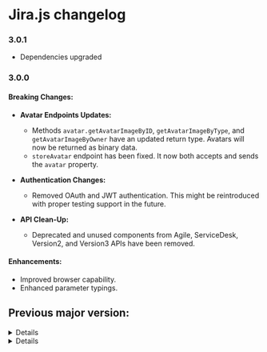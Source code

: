 # Jira.js changelog

### 3.0.1

- Dependencies upgraded

### 3.0.0

#### **Breaking Changes:**
- **Avatar Endpoints Updates:**
  - Methods `avatar.getAvatarImageByID`, `getAvatarImageByType`, and `getAvatarImageByOwner` have an updated return type. Avatars will now be returned as binary data.
  - `storeAvatar` endpoint has been fixed. It now both accepts and sends the `avatar` property.

- **Authentication Changes:**
  - Removed OAuth and JWT authentication. This might be reintroduced with proper testing support in the future.

- **API Clean-Up:**
  - Deprecated and unused components from Agile, ServiceDesk, Version2, and Version3 APIs have been removed.

#### **Enhancements:**
  - Improved browser capability.
  - Enhanced parameter typings.

## Previous major version:

<details>

### 2.20.1

- [#277](https://github.com/MrRefactoring/jira.js/issues/277) newErrorHandling provides additional error codes.

### 2.20.0

- API Updates

### 2.19.1

- `setIssueProperty` method in `IssueProperties` API fixed. `propertyValue` parameter added.
- logo fixed

### 2.19.0

- Version 2, Version 3:
  - `jqlFunctionsApps` API added.
  - A lot of changes in Models.
  - A log of new API added.

### 2.18.0

- Agile
  - `Fields` model added for `Issue` Model.
- Version 3:
  - Support simple string body (comment) was added to `addComment` method of `issueComments` API. Thanks to [Michael "Mike" Ferris](https://github.com/Cellule) for releasing feature.
- Version 2, Version 3:
  - `putAddonProperty` method fixed. Now you can provide property for set.

### 2.17.0

- JSDoc improvements
- Version 2, Version 3:
  - `Component` interface renamed to `ProjectComponent`.
  - `caseInsensitive` property added to `findGroups` method of `groups` API.
  - `expand` property added to `getTrashedFieldsPaginated` method of `issueFields` API.
  - `createNotificationScheme`, `getNotificationSchemeToProjectMappings`, `updateNotificationScheme`, `addNotifications`, `deleteNotificationScheme`, `removeNotificationFromNotificationScheme` methods added to `issueNotificationSchemes` API.
  - `getPrecomputations`, `updatePrecomputations` methods added to `jql` API.
  - `licenseMetrics` API added.
  - `ProjectFeatures` interface renamed to `ContainerForProjectFeatures`.

### 2.16.1

- Agile
  - `Projects` API was deprecated.
  - `type`, `filterId` properties changed from **optional** to **mandatory** in `CreateBoard` parameters interface.
  - `operationType` property added to `storeDevelopmentInformation` method in `DevelopmentInformation` API.
  - `SecurityInformation` API added.
  - #250 `excludeAccountIds` parameter fixed for `findUsersForPicker` method, `UserSearch` API. Thanks to [Rafael Dohms](https://github.com/rdohms) for reporting [the issue](https://github.com/MrRefactoring/jira.js/issues/250).

### 2.16.0

Short parameters were added for applicable methods.

### 2.15.17

- Badge fix
- Dependencies updated

### 2.15.16

- Version 2, 3:
  - `propertyValue` added to `setUserProperty` method of `UserProperties` API. Thanks to [lihongyin](https://github.com/hongyin163) for issue report.

### 2.15.15

- Version 2, 3:
  - `id`, `projectId`, `onlyDefault` properties added to `getNotificationSchemes` method of `IssueNotificationSchemes` API.
  - `replaceWith` property added to `deletePriority` method of `IssuePriorities` API.

### 2.15.14

- Version 2, 3:
  - #240 Fixed ignored body in `setDashboardItemProperty`. Thanks to [Jocelyn Bouchard](https://github.com/jbouchard24) for the fix.

### 2.15.13

- Version 2, 3:
  - `getResolutions` in `IssueResolution` was deprecated.
  - `getResolution` in `IssueResolution` was deprecated.
  - `createResolution` method added to `IssueResolution`.
  - `setDefaultResolution` method added to `IssueResolution`.
  - `moveResolutions` method added to `IssueResolution`.
  - `searchResolutions` method added to `IssueResolution`.
  - `updateResolution` method added to `IssueResolution`.
  - `deleteResolution` method added to `IssueResolution`.

### 2.15.12

- Version 2, 3:
  - `accessType` and `applicationKey` properties added to `bulkGetGroups` method `Groups` API.
  - `movePriorities` and `deletePriority` methods added to `IssuePriorities` API.
  - Models updated

### 2.15.11

- All properties in `PageOfWorklogs` marked as required.
- Examples improved.

### 2.15.10

- `newErrorHandling` console message removed.
- [`example`](https://github.com/MrRefactoring/jira.js/tree/master/example) added.
- Improved example in the `README`.
- Throwing error if `host` has incorrect URL format. Thanks to [Isuru Uthpala Priyaranjana](https://github.com/IsuruUthpala) for [reporting the enhancement](https://github.com/MrRefactoring/jira.js/issues/235).
- Types improvements.

### 2.15.9

- JSDoc improvements
- Version 2, 3:
  - `setDefaultPriority` method added to `IssuePriorities` API.

### 2.15.8

- JSDoc improvements.
- Version 2, 3:
  - `getTrashedFieldsPaginated` method added to `IssueFields` API.
  - `statusCategory` property added to `search` method in `Status` API.

### 2.15.7

Version 2, 3: Added additional properties for `IssueComments.updateComment` method. Thanks to [chandler05](https://github.com/chandler05) for reporting the issue.

### 2.15.6

Version 2, 3: `getAttachmentThumbnail` currently returns correct data (`Buffer`). Thanks to [RealBuddy](https://github.com/RealBuddy) for reporting the issue.


### 2.15.5

Version 3: maxContentLength was increased for attachments upload. Thanks to [RealBuddy](https://github.com/RealBuddy) for reporting the issue.

### 2.15.4

- Version 2, 3:
  - #221 added `responseType: 'arraybuffer'` for `getAttachmentContent` method, `IssueAttachments` API. Thanks [RealBuddy](https://github.com/RealBuddy) for the report.

### 2.15.3

- Version 2, 3:
  - #219 `accountId` serialization fixed in `bulkGetUsers` in `Users` API fixed. Thanks to [Brian Chan](https://github.com/ak4702) for the report.

### 2.15.2

- `isAxiosError` detecting mechanism improved. Thanks to [Stephane Moser](https://github.com/Moser-ss) for the report.

### 2.15.1

- ServiceDesk for experimental API `'X-ExperimentalApi': 'opt-in'` header added.

### 2.15.0

- Version 3: addWorklog and updateWorklog comment field type fixed. Thanks to [RealBuddy](https://github.com/RealBuddy) for reporting the issue.
- Version 2: maxContentLength was increased for attachments upload. Thanks to [RealBuddy](https://github.com/RealBuddy) for reporting the issue.
- Version 2, Version 3:
  - `uiModificationsApps` API added.
  - `query` property added to `getProjectsForIssueTypeScreenScheme` method `IssueTypeScreenSchemes` API.
  - `commentId` property added to `getMyPermissions` method `Permissions` API.
  - `createPriority`, `searchPriorities`, `updatePriority`  methods added to `IssuePriorities` API.

### 2.14.0

- README: Fast jump to basic authentication topic fixed.
- Version 2 and Version 3:
  - `fixVersion` type definition fixed (`Issue.Fields` model). Thanks to [Eloy Lafuente](https://github.com/stronk7) for reporting the issue.
  - `AnnouncementBanner` API added.
  - `Status` API added.
  - `groupId` property added to `getDashboardsPaginated` method in `Dashboard` API.
  - `groupId` property added to `addActorUsers`, `deleteActor`, `addProjectRoleActorsToRole`, `deleteProjectRoleActorsFromRole` methods in `ProjectRoleActors` API.

### 2.13.0

- Service Desk:
  - `getAttachmentContent` method added to `Request` Service Desk API.
  - `getAttachmentThumbnail` method added to `Request` Service Desk API.
- Version 2, Version 3:
  - `IssueAdjustmentsApps` API added.
  - `groupId` property added to `getFiltersPaginated` method in `Filters` API.
  - `groupId` property added to `addSharePermission` method in `FilterSharing` API.

### 2.12.0

- New error handling feature added.
- Readme improved.
- JSDoc improvements.
- Agile:
  - `createdDate` property added to `Agile.Sprint.partiallyUpdateSprint`, `Agile.Sprint.updateSprint`
- Version 2, Version 3:
  - `groupDetails` and `defaultGroupsDetails` properties added to `ApplicationRole` model.
  - `getAllAvailableDashboardGadgets` method added to `Dashboards`.
  - `status` property added to `getDashboardsPaginated` method in `Dashboards`.
  - `getAllGadgets` method added to `Dashboards`.
  - `addGadget` method added to `Dashboards`.
  - `updateGadget` method added to `Dashboard`.
  - `removeGadget` method added to `Dashboard`.
  - `recipient` property added to `EventNotification` model.
  - `configuration` property added to `FieldMetadata` model.
  - `overrideSharePermissions` property added to `createFilter` method in `Filters`.
  - `groupId` property added to `Group` model.
  - `groupId` property added to `GroupName` model.
  - `groupId` property added to `getGroup` method in `Groups`.
  - `groupId` and `swapGroupId` properties added to `removeGroup` method in `Groups`.
  - `groupId` property added to `getUsersFromGroup` method in `Groups`.
  - `groupId` property added to `addUserToGroup` method in `Groups`.
  - `groupId` property added to `removeUserFromGroup` method in `Groups`.
  - `excludeId` property added to `findGroups` method in `Groups`.
  - `orderBy`, `expand` and `queryString` properties added to `getAllIssueTypeSchemes` method in `IssueTypeSchemes`.
  - `queryString`, `orderBy` and `expand` properties added to `getIssueTypeScreenSchemes` method in `IssueTypeScreenSchemes`.
  - `sanitiseJqlQueries` method added to `JQL`.
  - `excludeInactiveUsers` property added to `getProjectRole` method in `ProjectRoles`.
  - `queryString`, `scope` and `orderBy` properties added to `getScreens` method in `Screens`.
  - `expand`, `queryString` and `orderBy` properties added to `getScreenSchemes` method in `ScreenSchemes`.
  - `identifier` property added to `Visibility` model.
  - another small improvements.

### 2.11.0

- Personal access token authentication added. Thanks, [Nizam Moidu](https://github.com/netmaxt3r) for adding this feature!
- Version 2:
  - `notifyUsers` property added to `IssueComments.updateComment` method.
  - `setFieldConfigurationSchemeMapping` method added to `IssueFieldConfigurations`.
  - `removeIssueTypesFromGlobalFieldConfigurationScheme` method added to `IssueFieldConfigurations`.
  - `getIsWatchingIssueBulk` method added to `IssueWatchers`.
  - `queryString`, `orderBy`, `isActive` properties added to `Workflows.getWorkflowsPaginated` method.
  - `AppMigration.updateEntityPropertiesValue` method parameters for sending fixed.
  - `Workflows.getWorkflowsPaginated` parameters serializing fixed.
- Tests improving.
- JSDoc improved.
- Expand properties typings improved for few Parameters.

### 2.10.4

- `accountId` property added to `IssueWatchers`. Thanks, [Brent Van Geertruy](https://github.com/knor-el-snor) for catching and fixing this issue!

### 2.10.3

- Fixing parameters serialization for users.bulkGetUsersMigration. Thanks [Maximilian Heinz](https://github.com/meandmax) for report.

### 2.10.2

- issueComments.updateComment fixed. Thanks [Rafael Dohms](https://github.com/rdohms)!

### 2.10.1

- Models export extended for Version 2 and Version 3 API

### 2.10.0

- [Service Desk API](https://developer.atlassian.com/cloud/jira/service-desk/rest/intro/) added

### 2.9.0

- Telemetry removed (deprecated).
- JSDoc improvements.
- Version 2 and Version 3:
  - `jsdAuthorCanSeeRequest` property added to `IssueComments.addComment` method.
  - `id` and `fieldContextId` properties added to `IssueCustomFieldConfigurationApps.getCustomFieldConfiguration` method.
  - `updateFieldConfigurationItems`, `createFieldConfigurationScheme`, `updateFieldConfigurationScheme`, `deleteFieldConfigurationScheme` methods added to `IssueFieldConfigurations`.
  - `bulkSetIssuePropertiesByIssue` method added to `IssueProperties`.
  - `startedBefore` property added to `IssueProperties.getIssueWorklog` method.
  - `renderer` property added to `FieldConfigurationItem` model.
  - `editPermissions` and `expand` properties added to `FilterDetails` model.
  - `tabs` property added to `IssueTransition` model.
  - `emailAddressStatus` property added to `ProjectEmail.updateProjectEmail` method.

### 2.8.0

- JSDoc improvements.
- Version 2 and Version 3
  - `mediaApiFileId` property added to `AttachmentMetadata` model.
  - [`getAvatarImageByType`](https://developer.atlassian.com/cloud/jira/platform/rest/v2/api-group-avatars/#api-rest-api-2-universal-avatar-view-type-type-get) method added to `Avatar` group.
  - [`getAvatarImageByID`](https://developer.atlassian.com/cloud/jira/platform/rest/v2/api-group-avatars/#api-rest-api-2-universal-avatar-view-type-type-avatar-id-get) method added to `Avatar` group.
  - [`getAvatarImageByOwner`](https://developer.atlassian.com/cloud/jira/platform/rest/v2/api-group-avatars/#api-rest-api-2-universal-avatar-view-type-type-owner-entityid-get) method added to `Avatar` group.
  - `editPermissions` property added to `Filter` model.
  - [`getAttachmentContent`](https://developer.atlassian.com/cloud/jira/platform/rest/v2/api-group-issue-attachments/#api-rest-api-2-attachment-content-id-get) method added to `IssueAttachments` group.
  - [`getAttachmentThumbnail`](https://developer.atlassian.com/cloud/jira/platform/rest/v2/api-group-issue-attachments/#api-rest-api-2-attachment-thumbnail-id-get) method added to `IssueAttachments` group.
  - `overrideScreenSecurity` and `overrideEditableFlag` properties added to `replaceIssueFieldOption` method in `IssueCustomFieldOptionsApps` group.
  - [`updateMultipleCustomFieldValues`](https://developer.atlassian.com/cloud/jira/platform/rest/v2/api-group-issue-custom-field-values--apps-/#api-rest-api-2-app-field-value-post) method added to `IssueCustomFieldValuesApps` group.
  - [`createFieldConfiguration`](https://developer.atlassian.com/cloud/jira/platform/rest/v2/api-group-issue-field-configurations/#api-rest-api-2-fieldconfiguration-post) method added to `IssueFieldConfigurations` group.
  - [`updateFieldConfiguration`](https://developer.atlassian.com/cloud/jira/platform/rest/v2/api-group-issue-field-configurations/#api-rest-api-2-fieldconfiguration-id-put) method added to `IssueFieldConfigurations` group.
  - [`deleteFieldConfiguration`](https://developer.atlassian.com/cloud/jira/platform/rest/v2/api-group-issue-field-configurations/#api-rest-api-2-fieldconfiguration-id-delete) method added to `IssueFieldConfigurations` group.
  - `custom` property added to `JiraExpressionEvalContext` model.
  - `schemes` property added to `Workflow` model.

### 2.7.0

- Version 2:
  - JSDoc improvements.
  - [`deleteCustomField`](https://developer.atlassian.com/cloud/jira/platform/rest/v2/api-group-issue-fields/#api-rest-api-2-field-id-delete) method added to `IssueFields`.
  - [`restoreCustomField`](https://developer.atlassian.com/cloud/jira/platform/rest/v2/api-group-issue-fields/#api-rest-api-2-field-id-restore-post) method added to `IssueFields`.
  - [`trashCustomField`](https://developer.atlassian.com/cloud/jira/platform/rest/v2/api-group-issue-fields/#api-rest-api-2-field-id-trash-post) method added to `IssueFields`.
- Version 3:
  - [`deleteCustomField`](https://developer.atlassian.com/cloud/jira/platform/rest/v3/api-group-issue-fields/#api-rest-api-3-field-id-delete) method added to `IssueFields`.
  - [`restoreCustomField`](https://developer.atlassian.com/cloud/jira/platform/rest/v3/api-group-issue-fields/#api-rest-api-3-field-id-restore-post) method added to `IssueFields`.
  - [`trashCustomField`](https://developer.atlassian.com/cloud/jira/platform/rest/v3/api-group-issue-fields/#api-rest-api-3-field-id-trash-post) method added to `IssueFields`.

### 2.6.3

- Missed telemetry data added.

### 2.6.2

- Version 2 and Version 3:
  - [`getEvents`](https://developer.atlassian.com/cloud/jira/platform/rest/v2/api-group-issues/#api-rest-api-2-events-get) method added to `Issues`.
  - [`getRecent`](https://developer.atlassian.com/cloud/jira/platform/rest/v2/api-group-projects/#api-rest-api-2-project-recent-get) method added to `Projects`.

### 2.6.1

- Common improvements:
  - Fixing vulnerabilities in dependencies.
- Version 2, Version 3:
  - Caught a mistake in issue attachment API [#152](https://github.com/MrRefactoring/jira.js/pull/152). Thanks [prasanna](https://github.com/balaprasanna)!

### 2.6.0

- Agile:
  - JSDOC small improvements
- Version 2 and Version 3:
  - JSDOC small improvements
  - `workflowRuleSearch` method added to `AppMigration`
  - `rules` property added to `CreateWorkflowTransitionDetails` model
  - `isWritable` property added to `Dashboard` model
  - `editPermissions` property added to `DashboardDetails` model
  - `accountId` property added to `filterSharing.addSharePermission`
  - `rights` property added to `filterSharing.addSharePermission`
  - `SearchAutoComplete` model are deprecated
  - `projectKeyOrId` property added to `issueCustomFieldConfigurationApps.getCustomFieldConfiguration`
  - `issueTypeId` property added to `issueCustomFieldConfigurationApps.getCustomFieldConfiguration`
  - `getProjectsForIssueTypeScreenScheme` method added to `IssueTypeScreenSchemes`
  - `workflowNames` property added to `workflowTransitionRules.getWorkflowTransitionRuleConfigurations` method
  - `withTags` property added to `workflowTransitionRules.getWorkflowTransitionRuleConfigurations` method
  - `draft` property added to `workflowTransitionRules.getWorkflowTransitionRuleConfigurations` method
  - `ActorInputBean` renamed to `ActorInput`,
  - `AddFieldBean` renamed to `AddField`,
  - `AddGroupBean` renamed to `AddGroup`,
  - `AssociatedItemBean` renamed to `AssociatedItem`,
  - `AuditRecordBean` renamed to `AuditRecord`,
  - `AvatarUrlsBean` renamed to `AvatarUrls`,
  - `BulkPermissionsRequestBean` renamed to `BulkPermissionsRequest`,
  - `ChangedValueBean` renamed to `ChangedValue`,
  - `CreateUpdateRoleRequestBean` renamed to `CreateUpdateRoleRequest`,
  - `CustomFieldDefinitionJsonBean` renamed to `CustomFieldDefinitionJson`,
  - `DeleteAndReplaceVersionBean` renamed to `DeleteAndReplaceVersion`,
  - `GlobalScopeBean` renamed to `GlobalScope`,
  - `IdBean` renamed to `Id`,
  - `IdOrKeyBean` renamed to `IdOrKey`,
  - `IssueBean` renamed to `Issue`,
  - `IssueCommentListRequestBean` renamed to `IssueCommentListRequest`,
  - `IssueFieldOptionCreateBean` renamed to `IssueFieldOptionCreate`,
  - `IssueFieldOptionScopeBean` renamed to `IssueFieldOptionScope`,
  - `ProjectScopeBean` renamed to `ProjectScope`,
  - `IssuesJqlMetaDataBean` renamed to `IssuesJqlMetaData`,
  - `IssuesMetaBean` renamed to `IssuesMeta`,
  - `IssuesUpdateBean` renamed to `IssuesUpdate`,
  - `IssueTypeCreateBean` renamed to `IssueTypeCreate`,
  - `IssueTypeUpdateBean` renamed to `IssueTypeUpdate`,
  - `JiraExpressionEvalContextBean` renamed to `JiraExpressionEvalContext`,
  - `JiraExpressionEvalRequestBean` renamed to `JiraExpressionEvalRequest`,
  - `JiraExpressionEvaluationMetaDataBean` renamed to `JiraExpressionEvaluationMetaData`,
  - `JiraExpressionsComplexityBean` renamed to `JiraExpressionsComplexity`,
  - `JiraExpressionsComplexityValueBean` renamed to `JiraExpressionsComplexityValue`,
  - `JsonTypeBean` renamed to `JsonType`,
  - `LinkIssueRequestJsonBean` renamed to `LinkIssueRequestJson`,
  - `MoveFieldBean` renamed to `MoveField`,
  - `PageBeanChangelog` renamed to `PageChangelog`,
  - `PageBeanComment` renamed to `PageComment`,
  - `PageBeanComponentWithIssueCount` renamed to `PageComponentWithIssueCount`,
  - `PageBeanContext` renamed to `PageContext`,
  - `PageBeanContextForProjectAndIssueType` renamed to `PageContextForProjectAndIssueType`,
  - `PageBeanCustomFieldContext` renamed to `PageCustomFieldContext`,
  - `PageBeanCustomFieldContextDefaultValue` renamed to `PageCustomFieldContextDefaultValue`,
  - `PageBeanCustomFieldContextOption` renamed to `PageCustomFieldContextOption`,
  - `PageBeanCustomFieldContextProjectMapping` renamed to `PageCustomFieldContextProjectMapping`,
  - `PageBeanCustomFieldOptionDetails` renamed to `PageCustomFieldOptionDetails`,
  - `PageBeanDashboard` renamed to `PageDashboard`,
  - `PageBeanField` renamed to `PageField`,
  - `PageBeanFieldConfiguration` renamed to `PageFieldConfiguration`,
  - `PageBeanFieldConfigurationIssueTypeItem` renamed to `PageFieldConfigurationIssueTypeItem`,
  - `PageBeanFieldConfigurationItem` renamed to `PageFieldConfigurationItem`,
  - `PageBeanFieldConfigurationScheme` renamed to `PageFieldConfigurationScheme`,
  - `PageBeanFieldConfigurationSchemeProjects` renamed to `PageFieldConfigurationSchemeProjects`,
  - `PageBeanFilterDetails` renamed to `PageFilterDetails`,
  - `PageBeanGroupDetails` renamed to `PageGroupDetails`,
  - `PageBeanIssueFieldOption` renamed to `PageIssueFieldOption`,
  - `PageBeanIssueSecurityLevelMember` renamed to `PageIssueSecurityLevelMember`,
  - `PageBeanIssueTypeScheme` renamed to `PageIssueTypeScheme`,
  - `PageBeanIssueTypeSchemeMapping` renamed to `PageIssueTypeSchemeMapping`,
  - `PageBeanIssueTypeSchemeProjects` renamed to `PageIssueTypeSchemeProjects`,
  - `PageBeanIssueTypeScreenScheme` renamed to `PageIssueTypeScreenScheme`,
  - `PageBeanIssueTypeScreenSchemeItem` renamed to `PageIssueTypeScreenSchemeItem`,
  - `PageBeanIssueTypeScreenSchemesProjects` renamed to `PageIssueTypeScreenSchemesProjects`,
  - `PageBeanIssueTypeToContextMapping` renamed to `PageIssueTypeToContextMapping`,
  - `PageBeanNotificationScheme` renamed to `PageNotificationScheme`,
  - `PageBeanProject` renamed to `PageProject`,
  - `PageBeanScreen` renamed to `PageScreen`,
  - `PageBeanScreenScheme` renamed to `PageScreenScheme`,
  - `PageBeanScreenWithTab` renamed to `PageScreenWithTab`,
  - `PageBeanString` renamed to `PageString`,
  - `PageBeanUser` renamed to `PageUser`,
  - `PageBeanUserDetails` renamed to `PageUserDetails`,
  - `PageBeanUserKey` renamed to `PageUserKey`,
  - `PageBeanVersion` renamed to `PageVersion`,
  - `PageBeanWebhook` renamed to `PageWebhook`,
  - `PageBeanWorkflow` renamed to `PageWorkflow`,
  - `PageBeanWorkflowScheme` renamed to `PageWorkflowScheme`,
  - `PageBeanWorkflowTransitionRules` renamed to `PageWorkflowTransitionRules`,
  - `PermissionsKeysBean` renamed to `PermissionsKeys`,
  - `ProjectIdentifierBean` renamed to `ProjectIdentifier`,
  - `ProjectInputBean` renamed to `ProjectInput`,
  - `ProjectRoleActorsUpdateBean` renamed to `ProjectRoleActorsUpdate`,
  - `SearchRequestBean` renamed to `SearchRequest`,
  - `SharePermissionInputBean` renamed to `SharePermissionInput`,
  - `SimpleApplicationPropertyBean` renamed to `SimpleApplicationProperty`,
  - `UpdateUserToGroupBean` renamed to `UpdateUserToGroup`,
  - `UserBean` renamed to `DashboardUser`,
  - `UserBeanAvatarUrls` renamed to `UserAvatarUrls`,
  - `UserMigrationBean` renamed to `UserMigration`,
  - `UserWriteBean` renamed to `UserWrite`,
  - `VersionMoveBean` renamed to `VersionMove`,
  - `WorklogIdsRequestBean` renamed to `WorklogIdsRequest`,
  - `TaskProgressBeanObject` renamed to `TaskProgressObject`,
  - `TaskProgressBeanRemoveOptionFromIssuesResult` renamed to `TaskProgressRemoveOptionFromIssuesResult`,

### 2.5.2

- Common fixes:
  - Vulnerabilities fixed
- Agile:
  - `BoardAdminsBean` renamed to `BoardAdmins`
  - `BoardBean` renamed to `Board`
  - `BoardConfigBean` renamed to `BoardConfig`
  - `BoardCreateBean` renamed to `BoardCreate`
  - `BoardFeatureBean` renamed to `BoardFeature`
  - `BoardFeatureResponseBean` renamed to `BoardFeatureResponse`
  - `BoardFeatureToggleRequestBean` renamed to `BoardFeatureToggleRequest`
  - `BoardFilterBean` renamed to `BoardFilter`
  - `BoardLocationBean` renamed to `BoardLocation`
  - `ChangeHistoryBean` renamed to `ChangeHistory`
  - `ChangeItemBean` renamed to `ChangeItem`
  - `ChangelogBean` renamed to `Changelog`
  - `ColorBean` renamed to `Color`
  - `ColumnBean` renamed to `Column`
  - `ColumnConfigBean` renamed to `ColumnConfig`
  - `EditMetaBean` renamed to `EditMeta`
  - `EpicRankRequestBean` renamed to `EpicRankRequest`
  - `EpicUpdateBean` renamed to `EpicUpdate`
  - `EstimationConfigBean` renamed to `EstimationConfig`
  - `EstimationFieldBean` renamed to `EstimationField`
  - `FieldEditBean` renamed to `FieldEdit`
  - `FieldMetaBean` renamed to `FieldMeta`
  - `IssueAssignRequestBean` renamed to `IssueAssignRequest`
  - `IssueBean` renamed to `Issue`
  - `IssueRankRequestBean` renamed to `IssueRankRequest`
  - `IssueTransitionBean` renamed to `IssueTransition`
  - `JsonTypeBean` renamed to `JsonType`
  - `LinkGroupBean` renamed to `LinkGroup`
  - `LocationBean` renamed to `Location`
  - `PageBean` renamed to `Page`
  - `PageBeanBoardBean` renamed to `PageBoard`
  - `PageBeanBoardFilterBean` renamed to `PageBoardFilter`
  - `PartialSuccessBean` renamed to `PartialSuccess`
  - `QuickFilterBean` renamed to `QuickFilter`
  - `RankingConfigBean` renamed to `RankingConfig`
  - `RelationBean` renamed to `Relation`
  - `ReportBean` renamed to `Report`
  - `ReportsResponseBean` renamed to `ReportsResponse`
  - `SearchResultsBean` renamed to `SearchResults`
  - `SimpleLinkBean` renamed to `SimpleLink`
  - `SprintCreateBean` renamed to `SprintCreate`
  - `SprintSwapBean` renamed to `SprintSwap`
  - `StatusCategoryJsonBean` renamed to `StatusCategoryJson`
  - `StatusJsonBean` renamed to `StatusJson`
  - `SubqueryBean` renamed to `Subquery`
  - `UserJsonBean` renamed to `UserJson`
  - `GroupBean` renamed to `Group`
  - `PageBeanQuickFilterBean` renamed to `PageBeanQuickFilter`
  - `OpsbarBean` renamed to `Opsbar`
  - `PageBeanQuickFilter` renamed to `PageBeanQuickFilter`
- Version 2:
  - `ActorInputBean` renamed to `ActorInput`
  - `AddFieldBean` renamed to `AddField`
  - `AddGroupBean` renamed to `AddGroup`
  - `AssociatedItemBean` renamed to `AssociatedItem`
  - `AuditRecordBean` renamed to `AuditRecord`
  - `AvatarUrlsBean` renamed to `AvatarUrls`
  - `BulkPermissionsRequestBean` renamed to `BulkPermissionsRequest`
  - `ChangedValueBean` renamed to `ChangedValue`
  - `CreateUpdateRoleRequestBean` renamed to `CreateUpdateRoleRequest`
  - `CustomFieldDefinitionJsonBean` renamed to `CustomFieldDefinitionJson`
  - `UserBean` renamed to `DashboardUser`
  - `DeleteAndReplaceVersionBean` renamed to `DeleteAndReplaceVersion`
  - `GlobalScopeBean` renamed to `GlobalScope`
  - `IdBean` renamed to `Id`
  - `IdOrKeyBean` renamed to `IdOrKey`
  - `IssueBean` renamed to `Issue`
  - `IssueCommentListRequestBean` renamed to `IssueCommentListRequest`
  - `IssueFieldOptionCreateBean` renamed to `IssueFieldOptionCreate`
  - `IssueFieldOptionScopeBean` renamed to `IssueFieldOptionScope`
  - `IssuesJqlMetaDataBean` renamed to `IssuesJqlMetaData`
  - `IssuesMetaBean` renamed to `IssuesMeta`
  - `IssuesUpdateBean` renamed to `IssuesUpdate`
  - `IssueTypeCreateBean` renamed to `IssueTypeCreate`
  - `IssueTypeUpdateBean` renamed to `IssueTypeUpdate`
  - `JiraExpressionEvalContextBean` renamed to `JiraExpressionEvalContext`
  - `JiraExpressionEvalRequestBean` renamed to `JiraExpressionEvalRequest`
  - `JiraExpressionEvaluationMetaDataBean` renamed to `JiraExpressionEvaluationMetaData`
  - `JiraExpressionsComplexityBean` renamed to `JiraExpressionsComplexity`
  - `JiraExpressionsComplexityValueBean` renamed to `JiraExpressionsComplexityValue`
  - `JsonTypeBean` renamed to `JsonType`
  - `LinkIssueRequestJsonBean` renamed to `LinkIssueRequestJson`
  - `MoveFieldBean` renamed to `MoveField`
  - `PageBeanChangelog` renamed to `PageChangelog`
  - `PageBeanComment` renamed to `PageComment`
  - `PageBeanComponentWithIssueCount` renamed to `PageComponentWithIssueCount`
  - `PageBeanContext` renamed to `PageContext`
  - `PageBeanContextForProjectAndIssueType` renamed to `PageContextForProjectAndIssueType`
  - `PageBeanCustomFieldContext` renamed to `PageCustomFieldContext`
  - `PageBeanCustomFieldContextDefaultValue` renamed to `PageCustomFieldContextDefaultValue`
  - `PageBeanCustomFieldContextOption` renamed to `PageCustomFieldContextOption`
  - `PageBeanCustomFieldContextProjectMapping` renamed to `PageCustomFieldContextProjectMapping`
  - `PageBeanCustomFieldOptionDetails` renamed to `PageCustomFieldOptionDetails`
  - `PageBeanDashboard` renamed to `PageDashboard`
  - `PageBeanField` renamed to `PageField`
  - `PageBeanFieldConfiguration` renamed to `PageFieldConfiguration`
  - `PageBeanFieldConfigurationIssueTypeItem` renamed to `PageFieldConfigurationIssueTypeItem`
  - `PageBeanFieldConfigurationItem` renamed to `PageFieldConfigurationItem`
  - `PageBeanFieldConfigurationScheme` renamed to `PageFieldConfigurationScheme`
  - `PageBeanFieldConfigurationSchemeProjects` renamed to `PageFieldConfigurationSchemeProjects`
  - `PageBeanFilterDetails` renamed to `PageFilterDetails`
  - `PageBeanGroupDetails` renamed to `PageGroupDetails`
  - `PageBeanIssueFieldOption` renamed to `PageIssueFieldOption`
  - `PageBeanIssueSecurityLevelMember` renamed to `PageIssueSecurityLevelMember`
  - `PageBeanIssueTypeScheme` renamed to `PageIssueTypeScheme`
  - `PageBeanIssueTypeSchemeMapping` renamed to `PageIssueTypeSchemeMapping`
  - `PageBeanIssueTypeSchemeProjects` renamed to `PageIssueTypeSchemeProjects`
  - `PageBeanIssueTypeScreenScheme` renamed to `PageIssueTypeScreenScheme`
  - `PageBeanIssueTypeScreenSchemeItem` renamed to `PageIssueTypeScreenSchemeItem`
  - `PageBeanIssueTypeScreenSchemesProjects` renamed to `PageIssueTypeScreenSchemesProjects`
  - `PageBeanIssueTypeToContextMapping` renamed to `PageIssueTypeToContextMapping`
  - `PageBeanNotificationScheme` renamed to `PageNotificationScheme`
  - `PageBeanProject` renamed to `PageProject`
  - `PageBeanScreen` renamed to `PageScreen`
  - `PageBeanScreenScheme` renamed to `PageScreenScheme`
  - `PageBeanScreenWithTab` renamed to `PageScreenWithTab`
  - `PageBeanString` renamed to `PageString`
  - `PageBeanUser` renamed to `PageUser`
  - `PageBeanUserDetails` renamed to `PageUserDetails`
  - `PageBeanUserKey` renamed to `PageUserKey`
  - `PageBeanVersion` renamed to `PageVersion`
  - `PageBeanWebhook` renamed to `PageWebhook`
  - `PageBeanWorkflow` renamed to `PageWorkflow`
  - `PageBeanWorkflowScheme` renamed to `PageWorkflowScheme`
  - `PageBeanWorkflowTransitionRules` renamed to `PageWorkflowTransitionRules`
  - `PermissionsKeysBean` renamed to `PermissionsKeys`
  - `ProjectIdentifierBean` renamed to `ProjectIdentifier`
  - `ProjectInputBean` renamed to `ProjectInput`
  - `ProjectRoleActorsUpdateBean` renamed to `ProjectRoleActorsUpdate`
  - `ProjectScopeBean` renamed to `ProjectScope`
  - `SearchRequestBean` renamed to `SearchRequest`
  - `SharePermissionInputBean` renamed to `SharePermissionInput`
  - `SimpleApplicationPropertyBean` renamed to `SimpleApplicationProperty`
  - `TaskProgressBeanObject` renamed to `TaskProgressObject`
  - `TaskProgressBeanRemoveOptionFromIssuesResult` renamed to `TaskProgressRemoveOptionFromIssuesResult`
  - `UpdateUserToGroupBean` renamed to `UpdateUserToGroup`
  - `UserBeanAvatarUrls` renamed to `UserAvatarUrls`
  - `UserMigrationBean` renamed to `UserMigration`
  - `UserWriteBean` renamed to `UserWrite`
  - `VersionMoveBean` renamed to `VersionMove`
  - `WorklogIdsRequestBean` renamed to `WorklogIdsRequest`

### 2.5.1

- Version 3:
  - `duedate` property added to `Fields` model.
  - `issuelinks` property added to `Fields` model.
  - `environemnt` property added to `Fields` model.
  - `parent` property added to `Fields` model.
  - `expand` property in `GetIssue` improved.
- Version 2:
  - `duedate` property added to `Fields` model.
  - `issuelinks` property added to `Fields` model.
  - `environemnt` property added to `Fields` model.
  - `parent` property added to `Fields` model.
  - `expand` property in `GetIssue` improved.

### 2.5.0

- Agile:
  - JSDoc descriptions improved.
  - `BoardFeature` are deprecated. Use `Feature` instead.
  - `BoardFeatureResponseBean` are deprecated. Use `FeatureResponse` instead.
  - `BoardFeatureToggleRequest` are deprecated. Use `FeatureToggleRequest` instead.
  - Other minor improvements


- Version 3:
  - JSDoc descriptions improved.
  - `AppMigration` API support added.
  - `generateChangelog` property added to `IssueCustomFieldValuesApps.updateCustomFieldValue` request parameters.
  - `hierarchyLevel` property added to `IssueTypes.createIssueType`.
  - `getChangeLogsByIds` method added to `Issues`.
  - New models added:
    - `ConnectCustomFieldValue`
    - `ConnectCustomFieldValues`
    - `EntityPropertyDetails`
    - `IssueChangelogIds`
    - `GetChangeLogsByIds`
  - Mistake in `CrateWorkflowStatusDetails` fixed. Current name is correct: `CreateWorkflowStatusDetails`.
  - `fieldIdsFilter`, `issuePropertyKeysFilter` properties added to `Webhook` and `WebhookDetails` models.
  - Other minor improvements

- Version 2:
  - JSDoc descriptions improved.
  - `AppMigration` API support added.
  - `generateChangelog` property added to `IssueCustomFieldValuesApps.updateCustomFieldValue` request parameters.
  - `hierarchyLevel` property added to `IssueTypes.createIssueType`.
  - `getChangeLogsByIds` method added to `Issues`.
  - New models added:
    - `ConnectCustomFieldValue`
    - `ConnectCustomFieldValues`
    - `EntityPropertyDetails`
    - `IssueChangelogIds`
    - `PageBeanContextualConfiguration`
    - `GetChangeLogsByIds`
  - Mistake in `CrateWorkflowStatusDetails` fixed. Current name is correct: `CreateWorkflowStatusDetails`.
  - `fieldIdsFilter`, `issuePropertyKeysFilter` properties added to `Webhook` and `WebhookDetails` models.
  - Other minor improvements

### 2.4.2

- [#144](https://github.com/MrRefactoring/jira.js/issues/144) Fixed error when tried vote issue. Thanks [João Lopes](https://github.com/lopis)!
- A lot of small improvements in types for agile and for project API

### 2.4.1

- A lot of small improvements in types for agile and for project API

### 2.4.0

- Some properties to some endpoints added :D
- [IssueCustomFieldConfigurationApps](https://developer.atlassian.com/cloud/jira/platform/rest/v3/api-group-issue-custom-field-configuration--apps-/#api-group-issue-custom-field-configuration--apps-) group added
- [#136](https://github.com/MrRefactoring/jira.js/pull/136) Fixed all URLs for Cloud Agile endpoint. Thanks [John Brunton](https://github.com/jbrunton)!
- Internal code styles improved

### 2.3.0

- Huge type improvements

### 2.2.1

- Types error fixed [#124](https://github.com/MrRefactoring/jira.js/issues/124)

### 2.2.0

- Fixed [bug](https://github.com/MrRefactoring/jira.js/issues/120) with transition model
- Telemetry names changed
- Instance information API added
- Issue custom field values apps API added

### 2.1.1

- Typings improved
- Fixed [bug](https://github.com/MrRefactoring/jira.js/issues/117) with typings in createIssue

### 2.1.0

- Typings improved
- projectFeatures API added
- small improvements

### 2.0.6

- searchForIssuesUsingJql request fixed

### 2.0.5

- addAttachment fixed for browsers

### 2.0.4

- addAttachment fixed for browsers

### 2.0.3

- Improved typing
- Fixed the bug that it was impossible to attach an attachment to an issue
- Other small improvements

### 2.0.2

- `Buffer.from` replaced to raw JS code in Basic authorization
- Telemetry config type fixed
- `noCheckAtlassianToken` flag added to config (`X-Atlassian-Token: no-check`)
- Typing improves

### 2.0.1

- Types bug fixes

### 2.0.0

- One client divided to three: [Agile](https://developer.atlassian.com/cloud/jira/software/rest/intro/), [Version2](https://developer.atlassian.com/cloud/jira/platform/rest/v2/intro/), [Version3](https://developer.atlassian.com/cloud/jira/platform/rest/v3/intro/)
- Improved type system
- A redesigned facade and internal structure of the project
- Added telemetry

</details>

<details>

### 1.8.0

- Authentication: Added [OAuth 1.0](https://developer.atlassian.com/server/jira/platform/oauth/) authentication method
- CI: Migrated from `Travis CI` to `Github CI`

### 1.7.3

- DEPENDENCIES: `atlassian-jwt` installed from npm instead git
- DEPENDENCIES: Updated dependencies versions
- README: Contributors section added, small redesign

### 1.7.2

- FIX: console.log removed

### 1.7.1

- FIX: Headers fixes

### 1.7.0

- IMPROVEMENT: Readme examples updated
---
- IMPROVEMENT: Config typings refactored
- DEPRECATION: Property `timeout` deprecated in `Config`
---
- FEATURE: Property `middlewares` added to `Config`
---
- FEATURE: Property `baseRequestConfig` added to `Config`
---
- FEATURE: Method `getOptionsForContext` added to `IssueCustomFieldOptions` [Jira documentation](https://developer.atlassian.com/cloud/jira/platform/rest/v2/api-group-issue-custom-field-options/#api-rest-api-2-customfield-fieldid-context-contextid-option-get)
- FEATURE: Method `deleteCustomFieldOption` added to `IssueCustomFieldOptions` [Jira documentation](https://developer.atlassian.com/cloud/jira/platform/rest/v2/api-group-issue-custom-field-options/#api-rest-api-2-customfield-fieldid-context-contextid-option-optionid-delete)
---
- FEATURE: Method `changeOrderOfIssueTypes` added to `IssueTypeSchemes` [Jira documentation](https://developer.atlassian.com/cloud/jira/platform/rest/v2/api-group-issue-type-schemes/#api-rest-api-2-issuetypescheme-issuetypeschemeid-issuetype-move-put)
---
- FEATURE: Method `assignWorkflowSchemeToProject` added to `WorkflowSchemeProjectAssociations` [Jira documentation](https://developer.atlassian.com/cloud/jira/platform/rest/v2/api-group-workflow-scheme-project-associations/#api-rest-api-2-workflowscheme-project-put)
---
- FEATURE: New API `ScreenSchemes` added. [Jira documentation](https://developer.atlassian.com/cloud/jira/platform/rest/v2/api-group-screen-schemes/#api-group-screen-schemes).
- FEATURE: New API `ScreenTabFields` added [Jira documentation](https://developer.atlassian.com/cloud/jira/platform/rest/v2/api-group-screen-tab-fields/#api-group-screen-tab-fields)
- FEATURE: New API `ScreenTabs` added [Jira documentation](https://developer.atlassian.com/cloud/jira/platform/rest/v2/api-group-screen-tabs/)
---
- FEATURE: Added models for new endpoints


### 1.6.2

- FIX: Sprints added to client
- IMPROVEMENT: Dependencies updated

### 1.6.1

- FIX: Added the ability to use the library without authorization [#75](https://github.com/MrRefactoring/jira.js/pull/75)

### 1.6.0

- FEATURE: New API `IssueTypeScreenSchemes` added
- FEATURE: New API `ProjectEmail` added
---
- FEATURE: Method `bulkGetGroups` added to `Groups`
- FEATURE: Method `restoreDeletedProject` added to `Projects`
- FEATURE: Method `createIssueTypeScheme` added to `IssueTypeSchemes`
- FEATURE: Method `deleteIssueTypeScheme` added to `IssueTypeSchemes`
- FEATURE: Method `updateIssueTypeScheme` added to `IssueTypeSchemes`
- FEATURE: Method `addIssueTypesToIssueTypeScheme` added to `IssueTypeSchemes`
- FEATURE: Method `deleteIssueTypeFromIssueTypeScheme` added to `IssueTypeSchemes`
---
- FEATURE: Property `id` added to `IssueFieldConfigurations.getAllFieldConfigurations`
- FEATURE: Property `sortByOpsBarAndStatus` added to `Issues.getTransitions`
- FEATURE: Property `accountId` added to `Permissions.getBulkPermissions`
---
- DEPRECATION: Method `getIssueTypeScreenSchemes` are deprecated in `Screens`
- DEPRECATION: Method `getIssueTypeScreenSchemeItems` are deprecated in `Screens`
- DEPRECATION: Method `getIssueTypeScreenSchemesForProjects` are deprecated in `Screens`

### 1.5.0

- FEATURE: Method `getAllFieldConfigurationSchemes` added to `IssueFieldConfigurations`
- FEATURE: Method `getFieldConfigurationSchemesForProjects` added to `IssueFieldConfigurations`
- FEATURE: Property `fieldConfigurationSchemeId` added to `issueFieldConfigurations.getFieldConfigurationIssueTypeItems`
- FEATURE: Method `getIssueSecurityLevelMembers` added to `IssueSecurityLevel`
- FEATURE: Issue type schemes API added
- FEATURE: Method `getLicensedProjectTypes` added to `ProjectTypes`
- FEATURE: Method `deleteProjectAsynchronously` added to `Projects`
- FEATURE: Method `getIssueTypeScreenSchemes` added to `Screens`
- FEATURE: Method `getAllScreenSchemes` renamed to `getScreenSchemes`
- DEPRECATION: `getAllScreenSchemes` are deprecated (Renamed to `getScreenSchemes`)

### 1.4.0

- FEATURE: Now requests where there are no required parameters do not have to pass an empty object to make a request
- FEATURE: `dashboards.createDashboard` was added
- FEATURE: `dashboards.updateDashboard` was added
- FEATURE: `dashboards.deleteDashboard` was added
- FEATURE: `dashboards.copyDashboard` was added
- FEATURE: `screens.getIssueTypeScreenSchemesForProjects` was added
- FEATURE: `issueFieldConfigurations.getAllFieldConfiguration` was added
- FEATURE: `issueFieldConfigurations.getFieldConfigurationItems` was added
- FEATURE: `issueFieldConfigurations.getFieldConfigurationIssueTypeItems` was added
- FEATURE: In `issues.getTransitions` was added `includeUnavailableTransitions` property
- DEPRECATION: `issueFields.getFieldConfigurationItems` are deprecated (Removed from official API, use `issueFieldConfigurations.getFieldConfigurationItems`). Will be removed in next major version

### 1.3.0

- FEATURE: `jiraExpressions.analyseJiraExpression` was added
- FEATURE: `screens.getIssueTypeScreenSchemeItems` was added
- FEATURE: In `projects.getProjectsPaginated` was added `status` property
- FEATURE: In `projects.deleteProject` was added `enableUndo` property
- DEPRECATION: `timeTracking.disableTimeTracking` are deprecated (Removed from official API). Will be removed in next major version

### 1.2.0

- FEATURE: `issueFields.getAllFieldConfigurations` added as experimental
- FEATURE: `issueFields.getFieldConfigurationItems` added as experimental
- IMPROVEMENT: dependencies update

### 1.1.1

- FIX: `strictGDPR` feature fixed
- FIX: `Cannot read property 'Authorization' of undefined` fixed

### 1.1.0

- FEATURE: `strictGDPR` property added to Config. Allows use only [GDPR-compliant functionality](https://developer.atlassian.com/cloud/jira/platform/deprecation-notice-user-privacy-api-migration-guide/)
- FEATURE: `users.getAllUsersDefault` added
- FEATURE: `issueCustomFieldOptions.updateCustomFieldOptions` added as experimental
- DEPRECATION: `projectRoleActors.getActorsCountForProjectRole` are deprecated (Removed from official API). Will be removed in next major version

### 1.0.3

- DEPRECATION: `permissionsSchemes` and `issueAttachment` are deprecated
- IMPROVEMENT: agile api typings improved
- IMPROVEMENT: dependencies update
- FIX: Authorization parameter excluded for agile API in the request body

### 1.0.2

- FIX: JWT Authentication default expire time added
- IMPROVEMENT: modified `atlassian-jwt` (removed lodash from dependencies, bundle size decreased)
- IMPROVEMENT: small tests for authentication added

### 1.0.1

- FIX: documentation link fixed

### 1.0.0

- RELEASE

</details>
